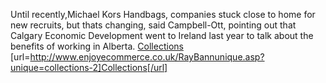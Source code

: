 Until recently,Michael Kors Handbags, companies stuck close to home for new recruits, but thats changing, said Campbell-Ott, pointing out that Calgary Economic Development went to Ireland last year to talk about the benefits of working in Alberta.
 <a href="http://www.enjoyecommerce.co.uk/RayBannunique.asp?unique=collections-2" >Collections</a>
[url=http://www.enjoyecommerce.co.uk/RayBannunique.asp?unique=collections-2]Collections[/url]